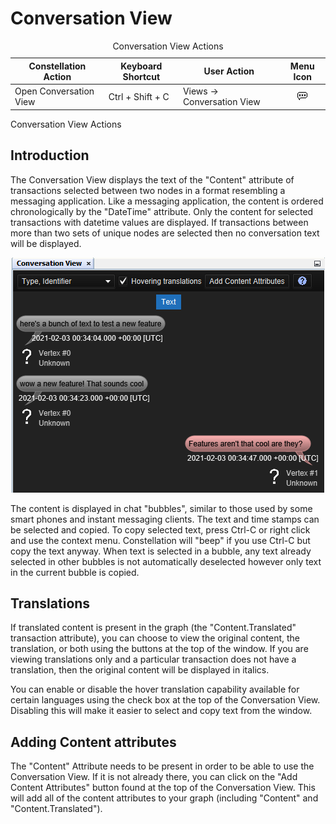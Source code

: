 # Conversation View

<table data-border="1">
<caption>Conversation View Actions</caption>
<thead>
<tr class="header">
<th scope="col"><strong>Constellation Action</strong></th>
<th scope="col"><strong>Keyboard Shortcut</strong></th>
<th scope="col"><strong>User Action</strong></th>
<th style="text-align: center;" scope="col"><strong>Menu Icon</strong></th>
</tr>
</thead>
<tbody>
<tr class="odd">
<td>Open Conversation View</td>
<td>Ctrl + Shift + C</td>
<td>Views -&gt; Conversation View</td>
<td style="text-align: center;"><img src="../resources/conversation_view.png" alt="Conversation View Icon" /></td>
</tr>
</tbody>
</table>

Conversation View Actions

## Introduction

The Conversation View displays the text of the "Content" attribute of
transactions selected between two nodes in a format resembling a
messaging application. Like a messaging application, the content is
ordered chronologically by the "DateTime" attribute. Only the content
for selected transactions with datetime values are displayed. If
transactions between more than two sets of unique nodes are selected
then no conversation text will be displayed.

<div style="text-align: center">

![Conversation View](resources/ConversationView.png)

</div>

The content is displayed in chat "bubbles", similar to those used by
some smart phones and instant messaging clients. The text and time
stamps can be selected and copied. To copy selected text, press Ctrl-C
or right click and use the context menu. Constellation will "beep" if
you use Ctrl-C but copy the text anyway. When text is selected in a
bubble, any text already selected in other bubbles is not automatically
deselected however only text in the current bubble is copied.

## Translations

If translated content is present in the graph (the "Content.Translated"
transaction attribute), you can choose to view the original content, the
translation, or both using the buttons at the top of the window. If you
are viewing translations only and a particular transaction does not have
a translation, then the original content will be displayed in italics.

You can enable or disable the hover translation capability available for
certain languages using the check box at the top of the Conversation
View. Disabling this will make it easier to select and copy text from
the window.

## Adding Content attributes

The "Content" Attribute needs to be present in order to be able to use
the Conversation View. If it is not already there, you can click on the
"Add Content Attributes" button found at the top of the Conversation
View. This will add all of the content attributes to your graph
(including "Content" and "Content.Translated").
